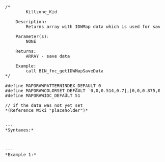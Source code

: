 <pre>/*
		Killzone_Kid

	Description:
		Returns array with IDWMap data which is used for saving/loading

	Parameter(s):
		NONE

	Returns:
		ARRAY - save data
		
	Example:
		call BIN_fnc_getIDWMapSaveData
*/

#define MAPDRAWPATTERNINDEX_DEFAULT 0
#define MAPDRAWCOLORSET_DEFAULT `0,0,0.514,0.7],[0,0,0.875,0.7],[0,0.247,1,0.7],[0,0.659,1,0.7],[0.035,1,0.961,0.7],[0.443,1,0.553,0.7],[0.843,1,0.153,0.7],[1,0.749,0,0.7],[1,0.357,0,0.7],[0.941,0,0,0.7],[0.522,0,0,0.7`
#define MAPDRAWIDC_DEFAULT 51

// if the data was not yet set
*(Reference Wiki "placeholder")*


---
*Syntaxes:*

<!-- [] call `BIN_fnc_getIDWMapSaveData` -->

---
*Example 1:*

<!-- 
```sqf
[] call BIN_fnc_getIDWMapSaveData;
``` -->